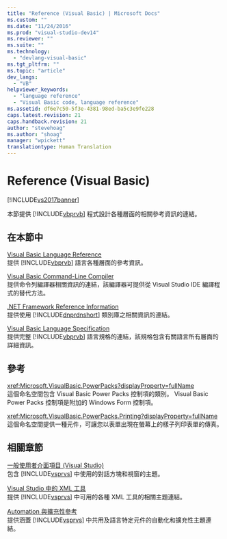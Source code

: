 ```yaml
---
title: "Reference (Visual Basic) | Microsoft Docs"
ms.custom: ""
ms.date: "11/24/2016"
ms.prod: "visual-studio-dev14"
ms.reviewer: ""
ms.suite: ""
ms.technology: 
  - "devlang-visual-basic"
ms.tgt_pltfrm: ""
ms.topic: "article"
dev_langs: 
  - "VB"
helpviewer_keywords: 
  - "language reference"
  - "Visual Basic code, language reference"
ms.assetid: df6e7c50-5f3e-4381-98ed-ba5c3e9fe228
caps.latest.revision: 21
caps.handback.revision: 21
author: "stevehoag"
ms.author: "shoag"
manager: "wpickett"
translationtype: Human Translation
---
```

# Reference (Visual Basic)
[!INCLUDE[vs2017banner](../../csharp/includes/vs2017banner.md)]

本節提供 [!INCLUDE[vbprvb](../../csharp/programming-guide/concepts/linq/includes/vbprvb_md.md)] 程式設計各種層面的相關參考資訊的連結。  
  
## 在本節中  
 [Visual Basic Language Reference](../../visual-basic/language-reference/index.md)  
 提供 [!INCLUDE[vbprvb](../../csharp/programming-guide/concepts/linq/includes/vbprvb_md.md)] 語言各種層面的參考資訊。  
  
 [Visual Basic Command\-Line Compiler](../../visual-basic/reference/command-line-compiler/index.md)  
 提供命令列編譯器相關資訊的連結，該編譯器可提供從 Visual Studio IDE 編譯程式的替代方法。  
  
 [.NET Framework Reference Information](../../visual-basic/reference/net-framework-reference-information.md)  
 提供使用 [!INCLUDE[dnprdnshort](../../csharp/getting-started/includes/dnprdnshort_md.md)] 類別庫之相關資訊的連結。  
  
 [Visual Basic Language Specification](../../visual-basic/reference/language-specification.md)  
 提供完整 [!INCLUDE[vbprvb](../../csharp/programming-guide/concepts/linq/includes/vbprvb_md.md)] 語言規格的連結，該規格包含有關語言所有層面的詳細資訊。  
  
## 參考  
 <xref:Microsoft.VisualBasic.PowerPacks?displayProperty=fullName>  
 這個命名空間包含 Visual Basic Power Packs 控制項的類別。  Visual Basic Power Packs 控制項是附加的 Windows Form 控制項。  
  
 <xref:Microsoft.VisualBasic.PowerPacks.Printing?displayProperty=fullName>  
 這個命名空間提供一種元件，可讓您以表單出現在螢幕上的樣子列印表單的傳真。  
  
## 相關章節  
 [一般使用者介面項目 \(Visual Studio\)](/visual-studio/ide/reference/general-user-interface-elements-visual-studio)  
 包含 [!INCLUDE[vsprvs](../../csharp/includes/vsprvs_md.md)] 中使用的對話方塊和視窗的主題。  
  
 [Visual Studio 中的 XML 工具](/visual-studio/xml-tools/xml-tools-in-visual-studio)  
 提供 [!INCLUDE[vsprvs](../../csharp/includes/vsprvs_md.md)] 中可用的各種 XML 工具的相關主題連結。  
  
 [Automation 與擴充性參考](../Topic/Automation%20and%20Extensibility%20Reference.md)  
 提供涵蓋 [!INCLUDE[vsprvs](../../csharp/includes/vsprvs_md.md)] 中共用及語言特定元件的自動化和擴充性主題連結。